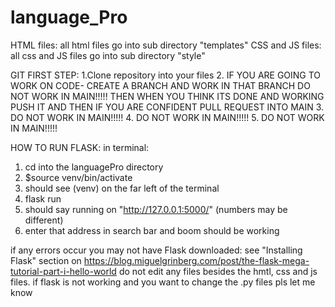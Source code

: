 # language_Pro
HTML files:
 all html files go into sub directory "templates"
CSS and JS files:
  all css and JS files go into sub directory "style"
 
GIT FIRST STEP:
 1.Clone repository into your files
 2. IF YOU ARE GOING TO WORK ON CODE- CREATE A BRANCH AND WORK IN THAT BRANCH DO NOT WORK IN MAIN!!!!! THEN WHEN YOU
 THINK ITS DONE AND WORKING PUSH IT AND THEN IF YOU ARE CONFIDENT PULL REQUEST INTO MAIN
 3. DO NOT WORK IN MAIN!!!!!
 4. DO NOT WORK IN MAIN!!!!!
 5. DO NOT WORK IN MAIN!!!!!
 
HOW TO RUN FLASK:
in terminal:
  1. cd into the languagePro directory
  2. $source venv/bin/activate
  3. should see (venv) on the far left of the terminal
  4. flask run
  5. should say running on "http://127.0.0.1:5000/" (numbers may be different)
  6. enter that address in search bar and boom should be working
  
  if any errors occur you may not have Flask downloaded:
  see "Installing Flask" section on https://blog.miguelgrinberg.com/post/the-flask-mega-tutorial-part-i-hello-world
  do not edit any files besides the hmtl, css and js files. if flask is not working and you want to change the .py files pls let me know

